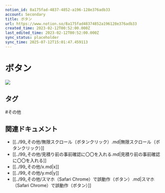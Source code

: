 ```yaml
---
notion_id: 8a175fad-4837-4852-a196-128e376adb33
account: Secondary
title: ボタン
url: https://www.notion.so/8a175fad48374852a196128e376adb33
created_time: 2023-02-12T00:52:00.000Z
last_edited_time: 2023-02-12T00:52:00.000Z
sync_status: placeholder
sync_time: 2025-07-12T15:01:47.459113
---
```

# ボタン

![](https://prod-files-secure.s3.us-west-2.amazonaws.com/d58fe38c-a9d4-4466-aed9-85604b7b2c6d/ff7f15d7-f8a7-443e-8b10-a1a21cd6dcc6/Untitled.png?X-Amz-Algorithm=AWS4-HMAC-SHA256&X-Amz-Content-Sha256=UNSIGNED-PAYLOAD&X-Amz-Credential=ASIAZI2LB466TMLG3PNV%2F20250719%2Fus-west-2%2Fs3%2Faws4_request&X-Amz-Date=20250719T064201Z&X-Amz-Expires=3600&X-Amz-Security-Token=IQoJb3JpZ2luX2VjEIX%2F%2F%2F%2F%2F%2F%2F%2F%2F%2FwEaCXVzLXdlc3QtMiJGMEQCICu4qvAurD5UOr9rw%2BpLizP6UhjwdRfb9HCpkcB5nOrrAiB%2BbfWgTtHqvt5db1x3wYlD1yFigqmoJrbYkupq%2BRh35CqIBAie%2F%2F%2F%2F%2F%2F%2F%2F%2F%2F8BEAAaDDYzNzQyMzE4MzgwNSIMjSDUE2CkQH8xpRjbKtwDscVEmj5JfxiRcnF8TORpb7Z3%2FgY5sppcl%2FcSIZhbRbsdnrcycvWfaGByTDmQTkPW3KjemSuXZ7Tr4LORfHY9h9PCWHqD15JEz6t0K70Zm01AGWo%2BNNH0GbYHSwPn%2BVmeDHPNB%2BITCoFWQiHl30h4vg3%2BUQwkjrevC8XubD11vQ8QuYEoQPn%2Ff3E1Et73b%2Bexob%2FxXvl5y7xwq5YrCxvHiyz9jJmMzR4ukQ5qQs1KhWScvQSxyDWi9BrfnY9pwQrAyQBmTn0k5d%2Bz9Oi8mSr8MwFvyjxXoMZriUgXAuTweq%2FCuJ6i2GmY7MbjomqtenZ5ee9faLG1vqVgjo9sa8xWBuxhe0K8Y6rsYpA9bRXG8%2FInKwR5uaWh%2B184YwavVhpWfB9%2B7p47YOP%2F2IbiYWxm3x6uZI65anpnu%2BiXZD2QqCIVAKoTQly1EtMI9O8Mb7GX%2FVJ2OaunMNcOMlduehtXWe6f9gIS%2F4surOzcS7iLHOVyP%2F7m%2BerzlDSQjV75ixwxqm3ssWzXjFnUdkOFqe%2F%2Bgq9y21wHEyKdOqH5zSBQvIPbny8%2B653pNz1xIxgx%2B33yAbhiIeOH%2BuBxo4E0dwjDD3zwyCIejLuDV5wMBkoaL4pje9khvatDlRLUqIIw3sXswwY6pgEVUDOylz6q3W%2BXdbJJaeoKrV0iuvAD3EkiS2SqX0icdAOf%2FWWObAQj5ICgkIOilkQdjulJGsAEpzomqnJ5Gkp8qo3teoECFHYuUPHISr3f6BMM1UU%2Bt%2BOERYS9asFrR0OFPo%2Bl%2B7JJX7jInLoiZP233ZrOITVudwzdy1JAJ6rr1M1EqkAOLoPWnO0FaXUjm1vcP66pgcciMy4odyIP5c95QJAnJVDV&X-Amz-Signature=7b2b527fd35c43eeabbb9bd36631d4ce14361c41bc5b4463fa72da407536a8b4&X-Amz-SignedHeaders=host&x-amz-checksum-mode=ENABLED&x-id=GetObject)

## タグ

#その他 

## 関連ドキュメント

- [[../99_その他/無限スクロール（ボタンクリック）.md|無限スクロール（ボタンクリック）]]
- [[../99_その他/見積り前の事前確認に〇〇を入れる.md|見積り前の事前確認に〇〇を入れる]]
- [[../99_その他/x.md|x]]
- [[../99_その他/y.md|y]]
- [[../99_その他/スマホ（Safari Chrome）で誤動作（ボタン）.md|スマホ（Safari Chrome）で誤動作（ボタン）]]
